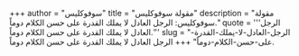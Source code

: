 +++
author = "سوفوكليس"
title = "مقولة سوفوكليس"
description = "مقولة سوفوكليس: الرجل العادل لا يملك القدرة على حسن الكلام دوماً."
quote = '''الرجل العادل لا يملك القدرة على حسن الكلام دوماً.''' 
slug = "الرجل-العادل-لا-يملك-القدرة-على-حسن-الكلام-دوماً"
+++
الرجل العادل لا يملك القدرة على حسن الكلام دوماً.

